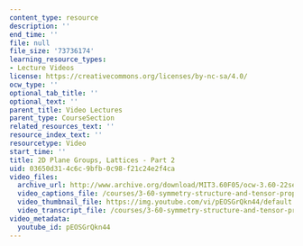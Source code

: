 ```yaml
---
content_type: resource
description: ''
end_time: ''
file: null
file_size: '73736174'
learning_resource_types:
- Lecture Videos
license: https://creativecommons.org/licenses/by-nc-sa/4.0/
ocw_type: ''
optional_tab_title: ''
optional_text: ''
parent_title: Video Lectures
parent_type: CourseSection
related_resources_text: ''
resource_index_text: ''
resourcetype: Video
start_time: ''
title: 2D Plane Groups, Lattices - Part 2
uid: 03650d31-4c6c-9bfb-0c98-f21c24e2f4ca
video_files:
  archive_url: http://www.archive.org/download/MIT3.60F05/ocw-3.60-22sep2005-part2-220k.mp4
  video_captions_file: /courses/3-60-symmetry-structure-and-tensor-properties-of-materials-fall-2005/eb287830b2725c828e454b3457398f1f_pEOSGrQkn44.vtt
  video_thumbnail_file: https://img.youtube.com/vi/pEOSGrQkn44/default.jpg
  video_transcript_file: /courses/3-60-symmetry-structure-and-tensor-properties-of-materials-fall-2005/69f72bc8d2f382220303ae5072243659_pEOSGrQkn44.pdf
video_metadata:
  youtube_id: pEOSGrQkn44
---
```

